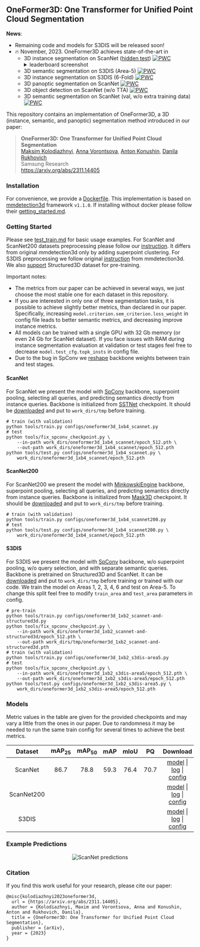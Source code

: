 ## OneFormer3D: One Transformer for Unified Point Cloud Segmentation

**News**:
 * Remaining code and models for S3DIS will be released soon!
 * :fire: November, 2023. OneFormer3D achieves state-of-the-art in
   * 3D instance segmentation on ScanNet ([hidden test](https://kaldir.vc.in.tum.de/scannet_benchmark/semantic_instance_3d))
     [![PWC](https://img.shields.io/endpoint.svg?url=https://paperswithcode.com/badge/oneformer3d-one-transformer-for-unified-point/3d-instance-segmentation-on-scannetv2)](https://paperswithcode.com/sota/3d-instance-segmentation-on-scannetv2?p=oneformer3d-one-transformer-for-unified-point)
     <details>
        <summary>leaderboard screenshot</summary>
        <img src="https://github.com/filaPro/oneformer3d/assets/6030962/e8890fd9-336d-4851-85cb-06fbbb60abe3" alt="ScanNet leaderboard"/>
     </details>
   * 3D semantic segmentation on S3DIS (Area-5)
     [![PWC](https://img.shields.io/endpoint.svg?url=https://paperswithcode.com/badge/oneformer3d-one-transformer-for-unified-point/3d-semantic-segmentation-on-s3dis)](https://paperswithcode.com/sota/3d-semantic-segmentation-on-s3dis?p=oneformer3d-one-transformer-for-unified-point)
   * 3D instance segmentation on S3DIS (6-Fold)
     [![PWC](https://img.shields.io/endpoint.svg?url=https://paperswithcode.com/badge/oneformer3d-one-transformer-for-unified-point/3d-instance-segmentation-on-s3dis)](https://paperswithcode.com/sota/3d-instance-segmentation-on-s3dis?p=oneformer3d-one-transformer-for-unified-point)
   * 3D panoptic segmentation on ScanNet
     [![PWC](https://img.shields.io/endpoint.svg?url=https://paperswithcode.com/badge/oneformer3d-one-transformer-for-unified-point/panoptic-segmentation-on-scannetv2)](https://paperswithcode.com/sota/panoptic-segmentation-on-scannetv2?p=oneformer3d-one-transformer-for-unified-point)
   * 3D object detection on ScanNet (w/o TTA)
     [![PWC](https://img.shields.io/endpoint.svg?url=https://paperswithcode.com/badge/oneformer3d-one-transformer-for-unified-point/3d-object-detection-on-scannetv2)](https://paperswithcode.com/sota/3d-object-detection-on-scannetv2?p=oneformer3d-one-transformer-for-unified-point)
   * 3D semantic segmentation on ScanNet (val, w/o extra training data) [![PWC](https://img.shields.io/endpoint.svg?url=https://paperswithcode.com/badge/oneformer3d-one-transformer-for-unified-point/semantic-segmentation-on-scannet)](https://paperswithcode.com/sota/semantic-segmentation-on-scannet?p=oneformer3d-one-transformer-for-unified-point)

This repository contains an implementation of OneFormer3D, a 3D (instance, semantic, and panoptic) segmentation method introduced in our paper:

> **OneFormer3D: One Transformer for Unified Point Cloud Segmentation**<br>
> [Maksim Kolodiazhnyi](https://github.com/col14m),
> [Anna Vorontsova](https://github.com/highrut),
> [Anton Konushin](https://scholar.google.com/citations?user=ZT_k-wMAAAAJ),
> [Danila Rukhovich](https://github.com/filaPro)
> <br>
> Samsung Research<br>
> https://arxiv.org/abs/2311.14405

### Installation

For convenience, we provide a [Dockerfile](Dockerfile).
This implementation is based on [mmdetection3d](https://github.com/open-mmlab/mmdetection3d) framework `v1.1.0`. If installing without docker please follow their [getting_started.md](https://github.com/open-mmlab/mmdetection3d/blob/22aaa47fdb53ce1870ff92cb7e3f96ae38d17f61/docs/en/get_started.md).


### Getting Started

Please see [test_train.md](https://github.com/open-mmlab/mmdetection3d/blob/22aaa47fdb53ce1870ff92cb7e3f96ae38d17f61/docs/en/user_guides/train_test.md) for basic usage examples.
For ScanNet and ScanNet200 datasets preprocessing please follow our [instruction](data/scannet). It differs from original mmdetection3d only by adding superpoint clustering. For S3DIS preprocessing we follow original [instruction](https://github.com/open-mmlab/mmdetection3d/tree/22aaa47fdb53ce1870ff92cb7e3f96ae38d17f61/data/s3dis) from mmdetection3d. We also [support](data/structured3d) Structured3D dataset for pre-training.

Important notes:
 * The metrics from our paper can be achieved in several ways, we just choose the most stable one for each dataset in this repository.
 * If you are interested in only one of three segmentation tasks, it is possible to achieve slightly better metrics, than declared in our paper. Specifically, increasing `model.criterion.sem_criterion.loss_weight` in config file leads to better semantic metrics, and decreasing improve instance metrics.
 * All models can be trained with a single GPU with 32 Gb memory (or even 24 Gb for ScanNet dataset). If you face issues with RAM during instance segmentation evaluation at validation or test stages feel free to decrease `model.test_cfg.topk_insts` in config file.
 * Due to the bug in SpConv we [reshape](tools/fix_spconv_checkpoint.py) backbone weights between train and test stages.

#### ScanNet

For ScanNet we present the model with [SpConv](https://github.com/traveller59/spconv) backbone, superpoint pooling, selecting all queries, and predicting semantics directly from instance queries. Backbone is initialized from [SSTNet](https://github.com/Gorilla-Lab-SCUT/SSTNet) checkpoint. It should be [downloaded](https://github.com/filapro/oneformer3d/releases/download/v1.0/sstnet_scannet.pth) and put to `work_dirs/tmp` before training.

```shell
# train (with validation)
python tools/train.py configs/oneformer3d_1xb4_scannet.py
# test
python tools/fix_spconv_checkpoint.py \
    --in-path work_dirs/oneformer3d_1xb4_scannet/epoch_512.pth \ 
    --out-path work_dirs/oneformer3d_1xb4_scannet/epoch_512.pth
python tools/test.py configs/oneformer3d_1xb4_scannet.py \
    work_dirs/oneformer3d_1xb4_scannet/epoch_512.pth

```

#### ScanNet200

For ScanNet200 we present the model with [MinkowskiEngine](https://github.com/NVIDIA/MinkowskiEngine) backbone, superpoint pooling, selecting all queries, and predicting semantics directly from instance queries. Backbone is initialized from [Mask3D](https://github.com/JonasSchult/Mask3D) checkpoint. It should be [downloaded](https://github.com/filapro/oneformer3d/releases/download/v1.0/mask3d_scannet.pth) and put to `work_dirs/tmp` before training.

```shell
# train (with validation)
python tools/train.py configs/oneformer3d_1xb4_scannet200.py
# test
python tools/test.py configs/oneformer3d_1xb4_scannet200.py \
    work_dirs/oneformer3d_1xb4_scannet/epoch_512.pth
```

#### S3DIS

For S3DIS we present the model with [SpConv](https://github.com/traveller59/spconv) backbone, w/o superpoint pooling, w/o query selection, and with separate semantic queries. Backbone is pretrained on Structured3D and ScanNet. It can be [downloaded](https://github.com/filapro/oneformer3d/releases/download/v1.0/oneformer3d_1xb2_scannet-and-structured3d.pth) and put to `work_dirs/tmp` before training or trained with our code. We train the model on Areas 1, 2, 3, 4, 6 and test on Area-5. To change this split feel free to modify `train_area` and `test_area` parameters in config.

```shell
# pre-train
python tools/train.py configs/oneformer3d_1xb2_scannet-and-structured3d.py
python tools/fix_spconv_checkpoint.py \
    --in-path work_dirs/oneformer3d_1xb2_scannet-and-structured3d/epoch_512.pth \ 
    --out-path work_dirs/tmp/oneformer3d_1xb2_scannet-and-structured3d.pth
# train (with validation)
python tools/train.py configs/oneformer3d_1xb2_s3dis-area5.py
# test
python tools/fix_spconv_checkpoint.py \
    --in-path work_dirs/oneformer3d_1xb2_s3dis-area5/epoch_512.pth \ 
    --out-path work_dirs/oneformer3d_1xb2_s3dis-area5/epoch_512.pth
python tools/test.py configs/oneformer3d_1xb2_s3dis-area5.py \
    work_dirs/oneformer3d_1xb2_s3dis-area5/epoch_512.pth
```

### Models

Metric values in the table are given for the provided checkpoints and may vary a little from the ones in our paper. Due to randomness it may be needed to run the same train config for several times to achieve the best metrics.

| Dataset | mAP<sub>25</sub> | mAP<sub>50</sub> | mAP | mIoU | PQ | Download |
|:-------:|:----------------:|:----------------:|:---:|:----:|:--:|:--------:|
| ScanNet | 86.7 | 78.8 | 59.3 | 76.4 | 70.7 | [model](https://github.com/filapro/oneformer3d/releases/download/v1.0/oneformer3d_1xb4_scannet.pth) &#124; [log](https://github.com/filapro/oneformer3d/releases/download/v1.0/oneformer3d_1xb4_scannet.log) &#124; [config](configs/oneformer3d_1xb4_scannet.py) |
| ScanNet200 | | | | | | [model](https://github.com/filapro/oneformer3d/releases/download/v1.0/oneformer3d_1xb4_scannet200.pth) &#124; [log](https://github.com/filapro/oneformer3d/releases/download/v1.0/oneformer3d_1xb4_scannet200.log) &#124; [config](configs/oneformer3d_1xb4_scannet200.py) |
| S3DIS | | | | | | [model](https://github.com/filapro/oneformer3d/releases/download/v1.0/oneformer3d_1xb4_s3dis-area5.pth) &#124; [log](https://github.com/filapro/oneformer3d/releases/download/v1.0/oneformer3d_1xb4_s3dis-area5.log) &#124; [config](configs/oneformer3d_1xb4_s3dis-area5.py) |

### Example Predictions

<p align="center">
  <img src="https://github.com/filaPro/oneformer3d/assets/6030962/12809615-7ed5-46a0-9321-747451862295" alt="ScanNet predictions"/>
</p>

### Citation

If you find this work useful for your research, please cite our paper:

```
@misc{kolodiazhnyi2023oneformer3d,
  url = {https://arxiv.org/abs/2311.14405},
  author = {Kolodiazhnyi, Maxim and Vorontsova, Anna and Konushin, Anton and Rukhovich, Danila},
  title = {OneFormer3D: One Transformer for Unified Point Cloud Segmentation},
  publisher = {arXiv},
  year = {2023}
}
```
